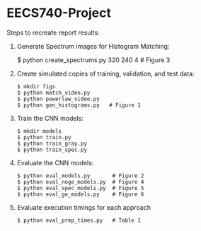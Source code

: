 # EECS740-Project

Steps to recreate report results:

1. Generate Spectrum images for Histogram Matching:

	$ python create_spectrums.py 320 240 4 # Figure 3

2. Create simulated copies of training, validation, and test data:
	```
	$ mkdir figs
	$ python match_video.py
	$ python powerlaw_video.py
	$ python gen_histograms.py   # Figure 1
	```
3. Train the CNN models:
	```
	$ mkdir models
	$ python train.py
	$ python train_gray.py
	$ python train_spec.py
	```
4. Evaluate the CNN models:
	```
	$ python eval_models.py       # Figure 2
	$ python eval_noge_models.py  # Figure 4
	$ python eval_spec_models.py  # Figure 5
	$ python eval_ge_models.py    # Figure 6
	```
5. Evaluate execution timings for each approach
	```
	$ python eval_prep_times.py   # Table 1
	```
